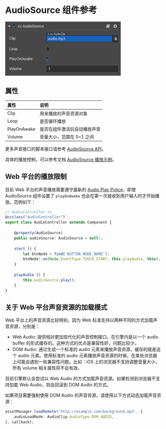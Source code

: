 # AudioSource 组件参考

![audioSource](audio/audiosource.png)

## 属性

|属性            | 说明                    |
|:--            | :--                     |
|Clip           | 用来播放的声音资源对象      |
|Loop           | 是否循环播放              |
|PlayOnAwake    | 是否在组件激活后自动播放声音 |
|Volume         | 音量大小，范围在 0~1 之间   |

更多声音接口的脚本接口请参考 [AudioSource API](__APIDOC__/zh/classes/component_audio.audiosource.html)。

具体的播放控制，可以参考文档 [AudioSource 播放示例](./audioExample.md)。

## Web 平台的播放限制

目前 Web 平台的声音播放需要遵守最新的 [Audio Play Police](https://www.chromium.org/audio-video/autoplay)，即使 AudioSource 组件设置了 `playOnAwake` 也会在第一次接收到用户输入时才开始播放。范例如下：

```typescript
// AudioController.ts
@ccclass("AudioController")
export class AudioController extends Component {      

    @property(AudioSource)
    public audioSource: AudioSource = null!;

    start () {
        let btnNode = find('BUTTON_NODE_NAME');
        btnNode!.on(Node.EventType.TOUCH_START, this.playAudio, this);
    }
    
    playAudio () {
        this.audioSource.play();
    }
}
```

## 关于 Web 平台声音资源的加载模式

Web 平台上的声音资源比较特别，因为 Web 标准支持以两种不同的方式加载声音资源，分别是：
- Web Audio: 提供相对更加现代化的声音控制接口，在引擎内是以一个 audio buffer 的形式缓存的。这种方式的优点是兼容性好，问题比较少。
- DOM Audio: 通过生成一个标准的 audio 元素来播放声音资源，缓存的就是这个 audio 元素。使用标准的 audio 元素播放声音资源的时候，在某些浏览器上可能会遇到一些兼容性问题。比如：iOS 上的浏览器不支持调整音量大小，所有 volume 相关属性将不会有效。

目前引擎默认会尝试以 Web Audio 的方式加载声音资源。如果检测到浏览器不支持加载 Web Audio，则会回滚到 DOM Audio 的方式。

如果项目需要强制使用 DOM Audio 的声音资源，请使用以下方式动态加载声音资源：

```typescript
assetManager.loadRemote('http://example.com/background.mp3', {
    audioLoadMode: AudioClip.AudioType.DOM_AUDIO,
}, callback);
```
